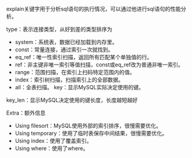 explain关键字用于分析sql语句的执行情况，可以通过他进行sql语句的性能分析。

type：表示连接类型，从好到差的类型排序为

* system：系统表，数据已经加载到内存里。
* const：常量连接，通过索引一次就找到。
* eq_ref：唯一性索引扫描，返回所有匹配某个单独值的行。
* ref：非主键非唯一索引等值扫描，const或eq_ref改为普通非唯一索引。
* range：范围扫描，在索引上扫码特定范围内的值。
* index：索引树扫描，扫描索引上的全部数据。
* all：全表扫描。
key：显示MySQL实际决定使用的键。

key_len：显示MySQL决定使用的键长度，长度越短越好

Extra：额外信息

* Using filesort：MySQL使用外部的索引排序，很慢需要优化。
* Using temporary：使用了临时表保存中间结果，很慢需要优化。
* Using index：使用了覆盖索引。
* Using where：使用了where。